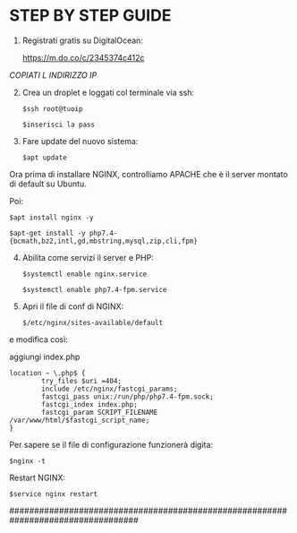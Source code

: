 # STEP BY STEP GUIDE

1. Registrati gratis su DigitalOcean:

	https://m.do.co/c/2345374c412c

*COPIATI L INDIRIZZO IP*

2. Crea un droplet e loggati col terminale via ssh:

	``` $ssh root@tuoip ``` 
	
	``` $inserisci la pass ```

3. Fare update del nuovo sistema:

	``` $apt update ```
	 
Ora prima di installare NGINX, controlliamo APACHE che è il server montato di default su Ubuntu.
	 
Poi:

	$apt install nginx -y
	
	$apt-get install -y php7.4-{bcmath,bz2,intl,gd,mbstring,mysql,zip,cli,fpm}
 
4. Abilita come servizi il server e PHP:

	``` $systemctl enable nginx.service ```
	
	``` $systemctl enable php7.4-fpm.service ```
 
5. Apri il file di conf di NGINX:

	``` $/etc/nginx/sites-available/default ```

e modifica così:


aggiungi index.php 

	
	location ~ \.php$ {
    		try_files $uri =404;
    		include /etc/nginx/fastcgi_params;
    		fastcgi_pass unix:/run/php/php7.4-fpm.sock;
    		fastcgi_index index.php;
    		fastcgi_param SCRIPT_FILENAME /var/www/html/$fastcgi_script_name;
	}
	

Per sapere se il file di configurazione funzionerà digita:

	$nginx -t
 
 
Restart NGINX:

	$service nginx restart
 
 
 ##################################################################################
 
 
  
 
 
 
